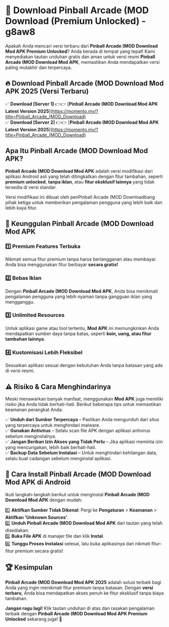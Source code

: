 # 🎯 Download Pinball Arcade (MOD Download (Premium Unlocked) -  g8aw8

Apakah Anda mencari versi terbaru dari **Pinball Arcade (MOD Download Mod APK Premium Unlocked**? Anda berada di tempat yang tepat! Kami menyediakan tautan unduhan gratis dan aman untuk versi resmi **Pinball Arcade (MOD Download Mod APK**, memastikan Anda mendapatkan versi paling mutakhir dan terpercaya.

## 🔥 Download Pinball Arcade (MOD Download Mod APK 2025 (Versi Terbaru)

✅ **Download [Server 1]** 👉👉 [**Pinball Arcade (MOD Download Mod APK Latest Version 2025**](https://momento.my/?title=Pinball_Arcade_(MOD_Download)  
✅ **Download [Server 2]** 👉👉 [**Pinball Arcade (MOD Download Mod APK Latest Version 2025**](https://momento.my/?title=Pinball_Arcade_(MOD_Download)  

## Apa Itu Pinball Arcade (MOD Download Mod APK?

**Pinball Arcade (MOD Download Mod APK** adalah versi modifikasi dari aplikasi Android asli yang telah ditingkatkan dengan fitur tambahan, seperti **premium unlocked**, **tanpa iklan**, atau **fitur eksklusif lainnya** yang tidak tersedia di versi standar.

Versi modifikasi ini dibuat oleh penPinball Arcade (MOD Downloadbang pihak ketiga untuk memberikan pengalaman pengguna yang lebih baik dan lebih kaya fitur.

## 🎯 Keunggulan Pinball Arcade (MOD Download Mod APK

### 1️⃣ Premium Features Terbuka
Nikmati semua fitur premium tanpa harus berlangganan atau membayar. Anda bisa menggunakan fitur berbayar **secara gratis!**

### 2️⃣ Bebas Iklan
Dengan **Pinball Arcade (MOD Download Mod APK**, Anda bisa menikmati pengalaman pengguna yang lebih nyaman tanpa gangguan iklan yang mengganggu.

### 3️⃣ Unlimited Resources
Untuk aplikasi game atau tool tertentu, **Mod APK** ini memungkinkan Anda mendapatkan sumber daya tanpa batas, seperti **koin, uang, atau fitur tambahan lainnya**.

### 4️⃣ Kustomisasi Lebih Fleksibel
Sesuaikan aplikasi sesuai dengan kebutuhan Anda tanpa batasan yang ada di versi resmi.

## ⚠️ Risiko & Cara Menghindarinya

Meski menawarkan banyak manfaat, menggunakan **Mod APK** juga memiliki risiko jika Anda tidak berhati-hati. Berikut beberapa tips untuk memastikan keamanan perangkat Anda:

✅ **Unduh dari Sumber Terpercaya** – Pastikan Anda mengunduh dari situs yang terpercaya untuk menghindari malware.  
✅ **Gunakan Antivirus** – Selalu scan file APK dengan aplikasi antivirus sebelum menginstalnya.  
✅ **Jangan Berikan Izin Akses yang Tidak Perlu** – Jika aplikasi meminta izin yang mencurigakan, lebih baik berhati-hati.  
✅ **Backup Data Sebelum Instalasi** – Untuk menghindari kehilangan data, selalu buat cadangan sebelum menginstal aplikasi.

## 📌 Cara Install Pinball Arcade (MOD Download Mod APK di Android

Ikuti langkah-langkah berikut untuk menginstal **Pinball Arcade (MOD Download Mod APK** dengan mudah:

1️⃣ **Aktifkan Sumber Tidak Dikenal**: Pergi ke **Pengaturan** > **Keamanan** > **Aktifkan 'Unknown Sources'**.  
2️⃣ **Unduh Pinball Arcade (MOD Download Mod APK** dari tautan yang telah disediakan.  
3️⃣ **Buka File APK** di manajer file dan klik **Instal**.  
4️⃣ **Tunggu Proses Instalasi** selesai, lalu buka aplikasinya dan nikmati fitur-fitur premium secara gratis!

## 🏆 Kesimpulan

**Pinball Arcade (MOD Download Mod APK 2025** adalah solusi terbaik bagi Anda yang ingin menikmati fitur premium tanpa batasan. Dengan **versi terbaru**, Anda bisa mendapatkan akses penuh ke fitur eksklusif tanpa biaya tambahan.

**Jangan ragu lagi!** Klik tautan unduhan di atas dan rasakan pengalaman terbaik dengan **Pinball Arcade (MOD Download Mod APK Premium Unlocked** sekarang juga! 🚀
